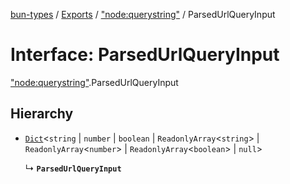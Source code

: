 [bun-types](../README.md) / [Exports](../modules.md) / ["node:querystring"](../modules/node_querystring_.md) / ParsedUrlQueryInput

# Interface: ParsedUrlQueryInput

["node:querystring"](../modules/node_querystring_.md).ParsedUrlQueryInput

## Hierarchy

- [`Dict`](Dict.md)<`string` \| `number` \| `boolean` \| `ReadonlyArray`<`string`\> \| `ReadonlyArray`<`number`\> \| `ReadonlyArray`<`boolean`\> \| ``null``\>

  ↳ **`ParsedUrlQueryInput`**
